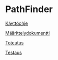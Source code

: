 # PathFinder

[Käyttöohje](https://github.com/LindaJT/PathFinder/blob/main/dokumentaatio/kayttoohje.md)

[Määrittelydokumentti](https://github.com/LindaJT/PathFinder/blob/main/dokumentaatio/maarittelydokumentti.md)

[Toteutus](https://github.com/LindaJT/PathFinder/blob/main/dokumentaatio/toteutus.md)

[Testaus](https://github.com/LindaJT/PathFinder/blob/main/dokumentaatio/testaus.md)
